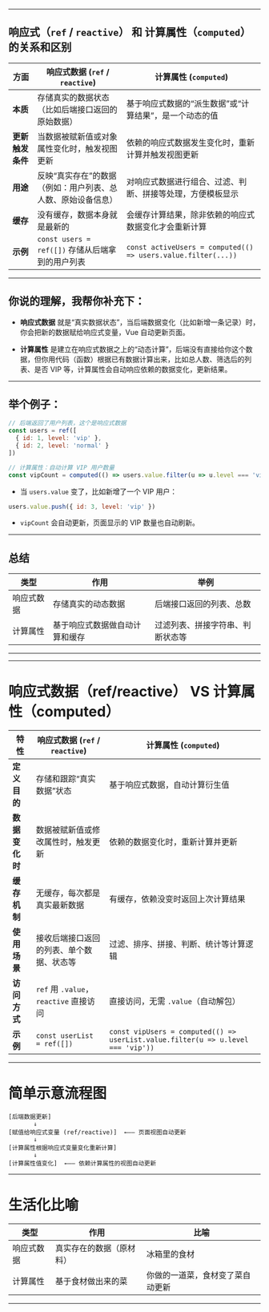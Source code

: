 

---

## 响应式（`ref` / `reactive`） 和 计算属性（`computed`）的关系和区别

| 方面         | 响应式数据 (`ref` / `reactive`)           | 计算属性 (`computed`)                                             |
| ---------- | ------------------------------------ | ------------------------------------------------------------- |
| **本质**     | 存储真实的数据状态（比如后端接口返回的原始数据）             | 基于响应式数据的“派生数据”或“计算结果”，是一个动态的值                                 |
| **更新触发条件** | 当数据被赋新值或对象属性变化时，触发视图更新               | 依赖的响应式数据发生变化时，重新计算并触发视图更新                                     |
| **用途**     | 反映“真实存在”的数据（例如：用户列表、总人数、原始设备信息）      | 对响应式数据进行组合、过滤、判断、拼接等处理，方便模板显示                                 |
| **缓存**     | 没有缓存，数据本身就是最新的                       | 会缓存计算结果，除非依赖的响应式数据变化才会重新计算                                    |
| **示例**     | `const users = ref([])` 存储从后端拿到的用户列表 | `const activeUsers = computed(() => users.value.filter(...))` |

---

## 你说的理解，我帮你补充下：

* **响应式数据** 就是“真实数据状态”，当后端数据变化（比如新增一条记录）时，你会把新的数据赋给响应式变量，Vue 自动更新页面。

* **计算属性** 是建立在响应式数据之上的“动态计算”，后端没有直接给你这个数据，但你用代码（函数）根据已有数据计算出来，比如总人数、筛选后的列表、是否 VIP 等，计算属性会自动响应依赖的数据变化，更新结果。

---

## 举个例子：

```js
// 后端返回了用户列表，这个是响应式数据
const users = ref([
  { id: 1, level: 'vip' },
  { id: 2, level: 'normal' }
])

// 计算属性：自动计算 VIP 用户数量
const vipCount = computed(() => users.value.filter(u => u.level === 'vip').length)
```

* 当 `users.value` 变了，比如新增了一个 VIP 用户：

```js
users.value.push({ id: 3, level: 'vip' })
```

* `vipCount` 会自动更新，页面显示的 VIP 数量也自动刷新。

---

## 总结

| 类型    | 作用              | 举例               |
| ----- | --------------- | ---------------- |
| 响应式数据 | 存储真实的动态数据       | 后端接口返回的列表、总数     |
| 计算属性  | 基于响应式数据做自动计算和缓存 | 过滤列表、拼接字符串、判断状态等 |

---
---

# 响应式数据（ref/reactive） VS 计算属性（computed）

| 特性        | 响应式数据 (`ref` / `reactive`)       | 计算属性 (`computed`)                                                                |
| --------- | -------------------------------- | -------------------------------------------------------------------------------- |
| **定义目的**  | 存储和跟踪“真实数据”状态                    | 基于响应式数据，自动计算衍生值                                                                  |
| **数据变化时** | 数据被赋新值或修改属性时，触发更新                | 依赖的数据变化时，重新计算并更新                                                                 |
| **缓存机制**  | 无缓存，每次都是真实最新数据                   | 有缓存，依赖没变时返回上次计算结果                                                                |
| **使用场景**  | 接收后端接口返回的列表、单个数据、状态等             | 过滤、排序、拼接、判断、统计等计算逻辑                                                              |
| **访问方式**  | `ref` 用 `.value`，`reactive` 直接访问 | 直接访问，无需 `.value`（自动解包）                                                           |
| **示例**    | `const userList = ref([])`       | `const vipUsers = computed(() => userList.value.filter(u => u.level === 'vip'))` |

---

# 简单示意流程图

```plaintext
[后端数据更新]
       ↓
[赋值给响应式变量 (ref/reactive)]  ←—— 页面视图自动更新
       ↓
[计算属性根据响应式变量变化重新计算]
       ↓
[计算属性值变化]  ←—— 依赖计算属性的视图自动更新
```

---

# 生活化比喻

| 类型    | 作用           | 比喻               |
| ----- | ------------ | ---------------- |
| 响应式数据 | 真实存在的数据（原材料） | 冰箱里的食材           |
| 计算属性  | 基于食材做出来的菜    | 你做的一道菜，食材变了菜自动更新 |

---


